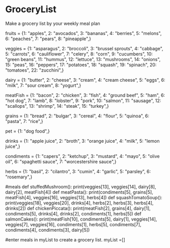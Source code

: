 # GroceryList
Make a grocery list by your weekly meal plan

fruits = {1: "apples", 2: "avocados", 3: "bananas", 4: "berries", 5: "melons", 6: "peaches", 7: "pears", 8: "pineapple",}

veggies = {1: "asparagus", 2: "broccoli", 3: "brussel sprouts", 4: "cabbage", 5: "carrots", 6: "cauliflower", 7: "celery", 8: "corn", 9: "cucumbers", 10: "green beans", 11: "hummus", 12: "lettuce", 13: "mushrooms", 14: "onions", 15: "peas", 16: "peppers", 17: "potatoes", 18: "squash", 19: "spinach", 20: "tomatoes", 22: "zucchini",}

dairy = {1: "butter", 2: "cheese", 3: "cream", 4: "cream cheese", 5: "eggs", 6: "milk", 7: "sour cream", 8: "yogurt",}

meatFish = {1: "bacon", 2: "chicken", 3: "fish", 4: "ground beef", 5: "ham", 6: "hot dog", 7: "lamb", 8: "lobster", 9: "pork", 10: "salmon", 11: "sausage", 12: "scallops", 13: "shrimp", 14: "steak", 15: "turkey",}

grains = {1: "bread", 2: "bulgar", 3: "cereal", 4: "flour", 5: "quinoa", 6: "pasta", 7: "rice",}

pet = {1: "dog food",}

drinks = {1: "apple juice", 2: "broth", 3: "orange juice", 4: "milk", 5: "lemon juice",}

condiments = {1: "capers", 2: "ketchup", 3: "mustard", 4: "mayo", 5: "olive oil", 6: "spaghetti sauce", 7: "worcestershire sauce",}

herbs = {1: "basil", 2: "cilantro", 3: "cumin", 4: "garlic", 5: "parsley", 6: "rosemary",}

#meals
def stuffedMushroom(): 
    print(veggies[13], veggies[14], dairy[8], dairy[2], meatFish[4])
def meatPasta(): 
    print(condiments[5], grains[5], meatFish[4], veggies[16], veggies[13], herbs[4])
def squashTomatoSoup(): 
    print(veggies[18], veggies[20], drinks[4], herbs[2], herbs[3], herbs[4], drinks[2])
def chickenPiccata():
    print(meatFish[2], grains[4], dairy[1], condiments[5], drinks[4], drinks[2], condiments[1], herbs[5]) 
def salmonCakes():
    print(meatFish[10], condiments[5], dairy[1], veggies[14], veggies[7], veggies[16], condiments[1], herbs[5], condiments[7], condiments[4], condiments[3], dairy[5]) 

#enter meals in myList to create a grocery list.
myList =[]
